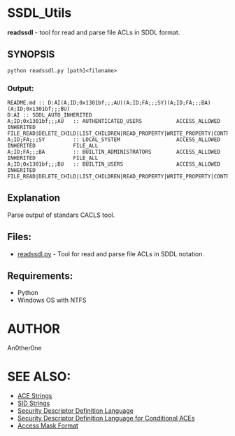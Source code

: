 # SSDL_Utils

**readssdl** - tool for read and parse file ACLs in  SDDL format.

## SYNOPSIS

	python readssdl.py [path]<filename>

### Output:
	
	README.md :: D:AI(A;ID;0x1301bf;;;AU)(A;ID;FA;;;SY)(A;ID;FA;;;BA)(A;ID;0x1301bf;;;BU)
    D:AI :: SDDL_AUTO_INHERITED
    A;ID;0x1301bf;;;AU   :: AUTHENTICATED_USERS           ACCESS_ALLOWED            INHERITED            FILE_READ|DELETE_CHILD|LIST_CHILDREN|READ_PROPERTY|WRITE_PROPERTY|CONTROL_ACCESS|STANDARD_DELETE
    A;ID;FA;;;SY         :: LOCAL_SYSTEM                  ACCESS_ALLOWED            INHERITED            FILE_ALL        
    A;ID;FA;;;BA         :: BUILTIN_ADMINISTRATORS        ACCESS_ALLOWED            INHERITED            FILE_ALL        
    A;ID;0x1301bf;;;BU   :: BUILTIN_USERS                 ACCESS_ALLOWED            INHERITED            FILE_READ|DELETE_CHILD|LIST_CHILDREN|READ_PROPERTY|WRITE_PROPERTY|CONTROL_ACCESS|STANDARD_DELETE
	
## Explanation	

Parse output of standars CACLS tool.

## Files:
	
* [readssdl.py](readssdl.py) - Tool for read and parse file ACLs in SDDL notation.

## Requirements:

* Python
* Windows OS with NTFS

# AUTHOR
   An0ther0ne

# SEE ALSO:
* [ACE Strings](https://docs.microsoft.com/ru-ru/windows/win32/secauthz/ace-strings)
* [SID Strings](https://docs.microsoft.com/ru-ru/windows/win32/secauthz/sid-strings)
* [Security Descriptor Definition Language](https://docs.microsoft.com/en-us/windows/win32/secauthz/security-descriptor-definition-language)
* [Security Descriptor Definition Language for Conditional ACEs](https://docs.microsoft.com/ru-ru/windows/win32/secauthz/security-descriptor-definition-language-for-conditional-aces-)
* [Access Mask Format](https://docs.microsoft.com/ru-ru/windows/win32/secauthz/access-mask-format)
